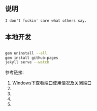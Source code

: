 
## 说明
    I don't fuckin' care what others say.


## 本地开发

```bash

gem uninstall --all
gem install github-pages
jekyll serve --watch
```

参考链接:
1. [Windows下查看端口使用情况及关闭端口](https://www.jianshu.com/p/121301a82900)
1. []()
1. []()
1. []()
1. []()
